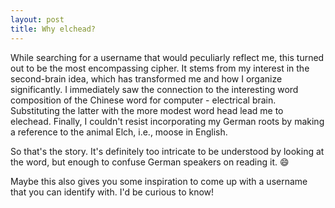 ```yaml
---
layout: post
title: Why elchead?
---
```


While searching for a username that would peculiarly reflect me, this turned out to be the most encompassing cipher.
It stems from my interest in the second-brain idea, which has transformed me and how I organize significantly. I immediately saw the connection to the interesting word composition of the Chinese word for computer - electrical brain. Substituting the latter with the more modest word head lead me to elechead. Finally, I couldn't resist incorporating my German roots by making a reference to the animal Elch, i.e., moose in English.

So that's the story. It's definitely too intricate to be understood by looking at the word, but enough to confuse German speakers on reading it. 😄

Maybe this also gives you some inspiration to come up with a username that you can identify with. I'd be curious to know!